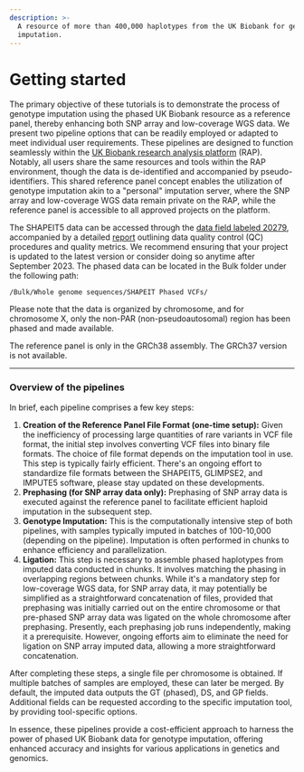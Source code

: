 ```yaml
---
description: >-
  A resource of more than 400,000 haplotypes from the UK Biobank for genotype
  imputation.
---
```


# Getting started

The primary objective of these tutorials is to demonstrate the process of genotype imputation using the phased UK Biobank resource as a reference panel, thereby enhancing both SNP array and low-coverage WGS data. We present two pipeline options that can be readily employed or adapted to meet individual user requirements. These pipelines are designed to function seamlessly within the [UK Biobank research analysis platform](https://ukbiobank.dnanexus.com/l) (RAP). Notably, all users share the same resources and tools within the RAP environment, though the data is de-identified and accompanied by pseudo-identifiers. This shared reference panel concept enables the utilization of genotype imputation akin to a "personal" imputation server, where the SNP array and low-coverage WGS data remain private on the RAP, while the reference panel is accessible to all approved projects on the platform.

The SHAPEIT5 data can be accessed through the [data field labeled 20279](https://biobank.ndph.ox.ac.uk/ukb/field.cgi?id=20279), accompanied by a detailed [report](https://biobank.ndph.ox.ac.uk/ukb/refer.cgi?id=1910) outlining data quality control (QC) procedures and quality metrics. We recommend ensuring that your project is updated to the latest version or consider doing so anytime after September 2023. The phased data can be located in the Bulk folder under the following path:

`/Bulk/Whole genome sequences/SHAPEIT Phased VCFs/`

Please note that the data is organized by chromosome, and for chromosome X, only the non-PAR (non-pseudoautosomal) region has been phased and made available.

The reference panel is only in the GRCh38 assembly. The GRCh37 version is not available.

***

### Overview of the pipelines

In brief, each pipeline comprises a few key steps:

1. **Creation of the Reference Panel File Format (one-time setup):** Given the inefficiency of processing large quantities of rare variants in VCF file format, the initial step involves converting VCF files into binary file formats. The choice of file format depends on the imputation tool in use. This step is typically fairly efficient. There's an ongoing effort to standardize file formats between the SHAPEIT5, GLIMPSE2, and IMPUTE5 software, please stay updated on these developments.
2. **Prephasing (for SNP array data only):** Prephasing of SNP array data is executed against the reference panel to facilitate efficient haploid imputation in the subsequent step.
3. **Genotype Imputation:** This is the computationally intensive step of both pipelines, with samples typically imputed in batches of 100-10,000 (depending on the pipeline). Imputation is often performed in chunks to enhance efficiency and parallelization.
4. **Ligation:** This step is necessary to assemble phased haplotypes from imputed data conducted in chunks. It involves matching the phasing in overlapping regions between chunks. While it's a mandatory step for low-coverage WGS data, for SNP array data, it may potentially be simplified as a straightforward concatenation of files, provided that prephasing was initially carried out on the entire chromosome or that pre-phased SNP array data was ligated on the whole chromosome after prephasing. Presently, each prephasing job runs independently, making it a prerequisite. However, ongoing efforts aim to eliminate the need for ligation on SNP array imputed data, allowing a more straightforward concatenation.

After completing these steps, a single file per chromosome is obtained. If multiple batches of samples are employed, these can later be merged. By default, the imputed data outputs the GT (phased), DS, and GP fields. Additional fields can be requested according to the specific imputation tool, by providing tool-specific options.

In essence, these pipelines provide a cost-efficient approach to harness the power of phased UK Biobank data for genotype imputation, offering enhanced accuracy and insights for various applications in genetics and genomics.
